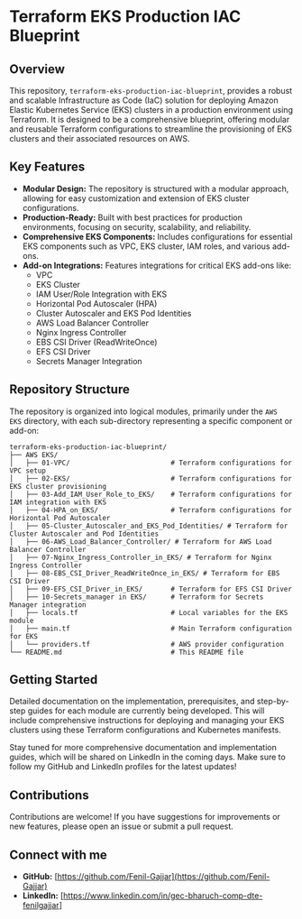 # Terraform EKS Production IAC Blueprint

## Overview

This repository, `terraform-eks-production-iac-blueprint`, provides a robust and scalable Infrastructure as Code (IaC) solution for deploying Amazon Elastic Kubernetes Service (EKS) clusters in a production environment using Terraform. It is designed to be a comprehensive blueprint, offering modular and reusable Terraform configurations to streamline the provisioning of EKS clusters and their associated resources on AWS.

## Key Features

*   **Modular Design:** The repository is structured with a modular approach, allowing for easy customization and extension of EKS cluster configurations.
*   **Production-Ready:** Built with best practices for production environments, focusing on security, scalability, and reliability.
*   **Comprehensive EKS Components:** Includes configurations for essential EKS components such as VPC, EKS cluster, IAM roles, and various add-ons.
*   **Add-on Integrations:** Features integrations for critical EKS add-ons like:
    *   VPC
    *   EKS Cluster
    *   IAM User/Role Integration with EKS
    *   Horizontal Pod Autoscaler (HPA)
    *   Cluster Autoscaler and EKS Pod Identities
    *   AWS Load Balancer Controller
    *   Nginx Ingress Controller
    *   EBS CSI Driver (ReadWriteOnce)
    *   EFS CSI Driver
    *   Secrets Manager Integration

## Repository Structure

The repository is organized into logical modules, primarily under the `AWS EKS` directory, with each sub-directory representing a specific component or add-on:

```
terraform-eks-production-iac-blueprint/
├── AWS EKS/
│   ├── 01-VPC/                         # Terraform configurations for VPC setup
│   ├── 02-EKS/                         # Terraform configurations for EKS cluster provisioning
│   ├── 03-Add_IAM_User_Role_to_EKS/    # Terraform configurations for IAM integration with EKS
│   ├── 04-HPA_on_EKS/                  # Terraform configurations for Horizontal Pod Autoscaler
│   ├── 05-Cluster_Autoscaler_and_EKS_Pod_Identities/ # Terraform for Cluster Autoscaler and Pod Identities
│   ├── 06-AWS_Load_Balancer_Controller/ # Terraform for AWS Load Balancer Controller
│   ├── 07-Nginx_Ingress_Controller_in_EKS/ # Terraform for Nginx Ingress Controller
│   ├── 08-EBS_CSI_Driver_ReadWriteOnce_in_EKS/ # Terraform for EBS CSI Driver
│   ├── 09-EFS_CSI_Driver_in_EKS/       # Terraform for EFS CSI Driver
│   ├── 10-Secrets_manager in EKS/      # Terraform for Secrets Manager integration
│   ├── locals.tf                       # Local variables for the EKS module
│   ├── main.tf                         # Main Terraform configuration for EKS
│   └── providers.tf                    # AWS provider configuration
└── README.md                           # This README file
```

## Getting Started

Detailed documentation on the implementation, prerequisites, and step-by-step guides for each module are currently being developed. This will include comprehensive instructions for deploying and managing your EKS clusters using these Terraform configurations and Kubernetes manifests.

Stay tuned for more comprehensive documentation and implementation guides, which will be shared on LinkedIn in the coming days. Make sure to follow my GitHub and LinkedIn profiles for the latest updates!

## Contributions

Contributions are welcome! If you have suggestions for improvements or new features, please open an issue or submit a pull request.

## Connect with me

*   **GitHub:** [https://github.com/Fenil-Gajjar](https://github.com/Fenil-Gajjar)
*   **LinkedIn:** [https://www.linkedin.com/in/gec-bharuch-comp-dte-fenilgajjar]


